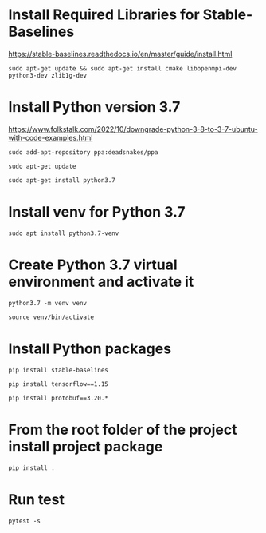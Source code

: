 # Install Required Libraries for Stable-Baselines

https://stable-baselines.readthedocs.io/en/master/guide/install.html

`
sudo apt-get update && sudo apt-get install cmake libopenmpi-dev python3-dev zlib1g-dev
`

# Install Python version 3.7

https://www.folkstalk.com/2022/10/downgrade-python-3-8-to-3-7-ubuntu-with-code-examples.html

`sudo add-apt-repository ppa:deadsnakes/ppa`

`sudo apt-get update`

`sudo apt-get install python3.7`

# Install venv for Python 3.7

`sudo apt install python3.7-venv`

# Create Python 3.7 virtual environment and activate it

`python3.7 -m venv venv`

`source venv/bin/activate`

# Install Python packages

`pip install stable-baselines`

`pip install tensorflow==1.15`

`pip install protobuf==3.20.*`

# From the root folder of the project install project package

`pip install .`

# Run test

`pytest -s`
